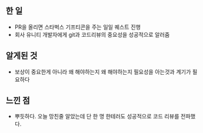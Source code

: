 ## 한 일

- PR을 올리면 스타벅스 기프티콘을 주는 일일 퀘스트 진행
- 회사 유니티 개발자에게 git과 코드리뷰의 중요성을 성공적으로 알러줌

## 알게된 것

- 보상이 중요한게 아니라 왜 해야하는지 왜 해야하는지 필요성을 아는것과 계기가 필요하다

## 느낀 점

- 뿌듯하다. 오늘 망친줄 알았는데 단 한 명 한테러도 성공적으로 코드 리뷰를 전파했다.
